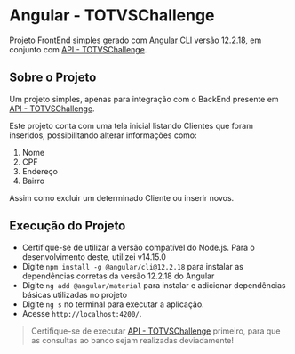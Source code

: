 # Angular - TOTVSChallenge

Projeto FrontEnd simples gerado com [Angular CLI](https://github.com/angular/angular-cli) versão 12.2.18, em conjunto com [API - TOTVSChallenge](https://github.com/HenriqqG/API-TOTVSChallenge).

## Sobre o Projeto
Um projeto simples, apenas para integração com o BackEnd presente em [API - TOTVSChallenge](https://github.com/HenriqqG/API-TOTVSChallenge).

Este projeto conta com uma tela inicial listando Clientes que foram inseridos, possibilitando alterar informações como:

1. Nome
2. CPF
3. Endereço
4. Bairro

Assim como excluir um determinado Cliente ou inserir novos.

## Execução do Projeto

- Certifique-se de utilizar a versão compatível do Node.js. Para o desenvolvimento deste, utilizei v14.15.0
- Digite `npm install -g @angular/cli@12.2.18` para instalar as dependências corretas da versão 12.2.18 do Angular
- Digite `ng add @angular/material` para instalar e adicionar dependências básicas utilizadas no projeto
- Digite `ng s` no terminal para executar a aplicação. 
- Acesse `http://localhost:4200/`.

> Certifique-se de executar [API - TOTVSChallenge](https://github.com/HenriqqG/API-TOTVSChallenge) primeiro, para que as consultas ao banco sejam realizadas deviadamente!
